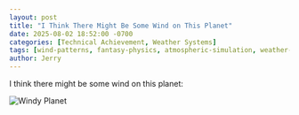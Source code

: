```yaml
---
layout: post
title: "I Think There Might Be Some Wind on This Planet"
date: 2025-08-02 18:52:00 -0700
categories: [Technical Achievement, Weather Systems]
tags: [wind-patterns, fantasy-physics, atmospheric-simulation, weather-visualization, cyberiad-physics]
author: Jerry
---
```


I think there might be some wind on this planet:

![Windy Planet](/code-assisted/assets/img/posts/2025-08-02/windy.jpeg)